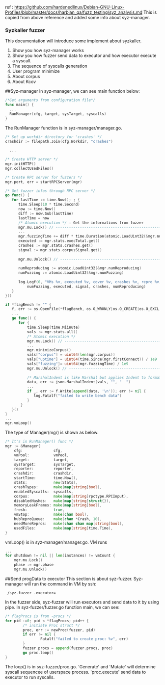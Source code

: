   ref : https://github.com/hardenedlinux/Debian-GNU-Linux-Profiles/blob/master/docs/harbian_qa/fuzz_testing/syz_analysis.md
  This is copied from above reference and added some info about syz-manager.
  
  ### Syzkaller fuzzer
  This documentation will introduce some implement about syzkaller.
  
  1. Show you how syz-manager works
  2. Show you how fuzzer send data to executor and how executor execute a syscall.
  3. The sequence of syscalls generation
  4. User program minimize
  5. About corpus
  6. About Kcov
  
  
##Syz-manager
In syz-manager, we can see main function below: 
``` go
/*Get arguments from configuration file*/
func main() {
  ...
  RunManager(cfg, target, sysTarget, syscalls)
}   
```
The RunManager function is in syz-manager/manager.go. 

``` go
/* Set up workdir directory for 'crashes' */
crashdir := filepath.Join(cfg.Workdir, "crashes")
  
  ...

/* Create HTTP server */
mgr.initHTTP()
mgr.collectUsedFiles()

/* Create RPC server for fuzzers */
mgr.port, err = startRPCServer(mgr)

/* Get fuzzer infos through RPC server */
go func() {
   for lastTime := time.Now(); ; {
      time.Sleep(10 * time.Second)
      now := time.Now()
      diff := now.Sub(lastTime)
      lastTime = now
      /* Atomic execution */ : Get the informations from fuzzer
      mgr.mu.Lock() // ----------------------------------------------------------
      ...
      mgr.fuzzingTime += diff * time.Duration(atomic.LoadUint32(&mgr.numFuzzing))
      executed := mgr.stats.execTotal.get()
      crashes := mgr.stats.crashes.get()
      signal := mgr.stats.corpusSignal.get()
      
      mgr.mu.Unlock() // --------------------------------------------------------
      
      numReproducing := atomic.LoadUint32(&mgr.numReproducing)
      numFuzzing := atomic.LoadUint32(&mgr.numFuzzing)
      
      log.Logf(0, "VMs %v, executed %v, cover %v, crashes %v, repro %v, 
          numFuzzing, executed, signal, crashes, numReproducing) 
   }
}()

if *flagBench != "" {
   f, err := os.OpenFile(*flagBench, os.O_WRONLY|os.O_CREATE|os.O_EXCL, osutil.DefaultFilePerm)
   ...
   go func() {
      for {
          time.Sleep(time.Miinute)
          vals := mgr.stats.all()
          /* Atomic execution */
          mgr.mu.Lock() // ----------------------------------------------------------
          ...
          mgr.minimizeCorpus()
          vals["corpus"] = uint64(len(mgr.corpus))
          vals["uptime"] = uint64(time.Since(mgr.firstConnect)) / 1e9
          vals["fuzzing"]= uint64(mgr.fuzzingTime) / 1e9
          mgr.mu.Unlock() // --------------------------------------------------------
          
          /* MarshalIndent is like Marshal but applies Indent to format the output*/
          data, err := json.MarshalIndent(vals, "", "  ")
          ...
          if _, err := f.Write(append(data, '\n')); err != nil {
             log.Fatalf("failed to write bench data")
          }
       }
   }()
}
...
mgr.vmLoop()

```

The type of Manager(mgr) is shown as below:
``` go
/* It's in RunManager() func */
mgr := &Manager{
    cfg:              cfg,
    vmPool:           vmPool,
    target:           target,
    sysTarget:        sysTarget,
    reporter:         reporter,
    crashdir:         crashdir,
    startTime:        time.Now(),
    stats:            new(Stats),
    crashTypes:       make(map[string]bool),
    enabledSyscalls:  syscalls,
    corpus:           make(map[string]rpctype.RPCInput),
    disabledHashes:   make(map[string]struct{}),
    memoryLeakFrames: make(map[string]bool),
    fresh:            true,
    vmStop:           make(chan bool),
    hubReproQueue:    make(chan *Crash, 10),
    needMoreRepros:   make(chan chan map[string]bool),
    usedFiles:        make(map[string]time.Time),
}    
```
vmLoop() is in syz-manager/manager.go. VM runs 
``` go
...
for shutdown != nil || len(instances) != vmCount {
    mgr.mu.Lock()
    phase := mgr.phase
    mgr.mu.Unlock()


```


##Send progData to executor
  This section is about syz-fuzzer. Syz-manager will run the command in VM by ssh:
 ```
  /syz-fuzzer -executor=
 ```
In the fuzzer side, syz-fuzzer will run executors and send data to it by using pipe. In syz-fuzzer/fuzzer.go function main, we can see: 

``` go
/* flagProcs is from -procs */
for pid :=0; pid < *flagProcs; pid++ {
        /* initiate Proc struct */
        proc, err := newProc(fuzzer, pid)
        if err != nil {
                Fatalf("failed to create proc: %v", err)
        }
        fuzzer.procs = append(fuzzer.procs, proc)
        go proc.loop()
}

```
The loop() is in syz-fuzzer/proc.go. 'Generate' and 'Mutate' will determine syscall sequencee of userspace process.
'proc.execute' send data to executor to run syscalls.


